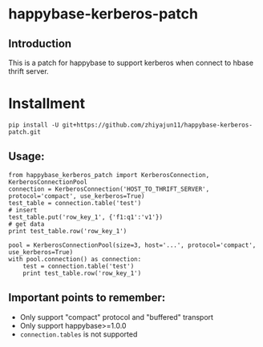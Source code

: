 # happybase-kerberos-patch

## Introduction
This is a patch for happybase to support kerberos when connect to hbase thrift server.

# Installment
    pip install -U git+https://github.com/zhiyajun11/happybase-kerberos-patch.git

## Usage:
    from happybase_kerberos_patch import KerberosConnection, KerberosConnectionPool
    connection = KerberosConnection('HOST_TO_THRIFT_SERVER', protocol='compact', use_kerberos=True)
    test_table = connection.table('test')
    # insert
    test_table.put('row_key_1', {'f1:q1':'v1'})
    # get data
    print test_table.row('row_key_1')

    pool = KerberosConnectionPool(size=3, host='...', protocol='compact', use_kerberos=True)
    with pool.connection() as connection:
        test = connection.table('test')
        print test_table.row('row_key_1')

## Important points to remember:
* Only support "compact" protocol and "buffered" transport
* Only support happybase>=1.0.0
* `connection.tables` is not supported

